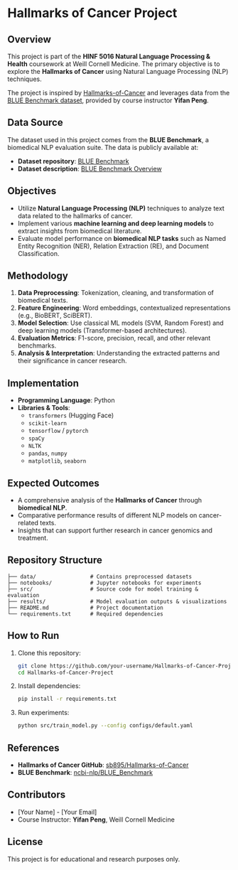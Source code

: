 # Hallmarks of Cancer Project

## Overview
This project is part of the **HINF 5016 Natural Language Processing & Health** coursework at Weill Cornell Medicine. The primary objective is to explore the **Hallmarks of Cancer** using Natural Language Processing (NLP) techniques.

The project is inspired by [Hallmarks-of-Cancer](https://github.com/sb895/Hallmarks-of-Cancer) and leverages data from the [BLUE Benchmark dataset](https://github.com/ncbi-nlp/BLUE_Benchmark/releases/tag/0.1), provided by course instructor **Yifan Peng**.

## Data Source
The dataset used in this project comes from the **BLUE Benchmark**, a biomedical NLP evaluation suite. The data is publicly available at:
- **Dataset repository**: [BLUE Benchmark](https://github.com/ncbi-nlp/BLUE_Benchmark/releases/tag/0.1)
- **Dataset description**: [BLUE Benchmark Overview](https://github.com/ncbi-nlp/BLUE_Benchmark?tab=readme-ov-file)

## Objectives
- Utilize **Natural Language Processing (NLP)** techniques to analyze text data related to the hallmarks of cancer.
- Implement various **machine learning and deep learning models** to extract insights from biomedical literature.
- Evaluate model performance on **biomedical NLP tasks** such as Named Entity Recognition (NER), Relation Extraction (RE), and Document Classification.

## Methodology
1. **Data Preprocessing**: Tokenization, cleaning, and transformation of biomedical texts.
2. **Feature Engineering**: Word embeddings, contextualized representations (e.g., BioBERT, SciBERT).
3. **Model Selection**: Use classical ML models (SVM, Random Forest) and deep learning models (Transformer-based architectures).
4. **Evaluation Metrics**: F1-score, precision, recall, and other relevant benchmarks.
5. **Analysis & Interpretation**: Understanding the extracted patterns and their significance in cancer research.

## Implementation
- **Programming Language**: Python
- **Libraries & Tools**:
  - `transformers` (Hugging Face)
  - `scikit-learn`
  - `tensorflow` / `pytorch`
  - `spaCy`
  - `NLTK`
  - `pandas`, `numpy`
  - `matplotlib`, `seaborn`

## Expected Outcomes
- A comprehensive analysis of the **Hallmarks of Cancer** through **biomedical NLP**.
- Comparative performance results of different NLP models on cancer-related texts.
- Insights that can support further research in cancer genomics and treatment.

## Repository Structure
```
├── data/                 # Contains preprocessed datasets
├── notebooks/            # Jupyter notebooks for experiments
├── src/                  # Source code for model training & evaluation
├── results/              # Model evaluation outputs & visualizations
├── README.md             # Project documentation
└── requirements.txt      # Required dependencies
```

## How to Run
1. Clone this repository:
   ```bash
   git clone https://github.com/your-username/Hallmarks-of-Cancer-Project.git
   cd Hallmarks-of-Cancer-Project
   ```
2. Install dependencies:
   ```bash
   pip install -r requirements.txt
   ```
3. Run experiments:
   ```bash
   python src/train_model.py --config configs/default.yaml
   ```

## References
- **Hallmarks of Cancer GitHub**: [sb895/Hallmarks-of-Cancer](https://github.com/sb895/Hallmarks-of-Cancer)
- **BLUE Benchmark**: [ncbi-nlp/BLUE_Benchmark](https://github.com/ncbi-nlp/BLUE_Benchmark)

## Contributors
- [Your Name] - [Your Email]
- Course Instructor: **Yifan Peng**, Weill Cornell Medicine

## License
This project is for educational and research purposes only.
